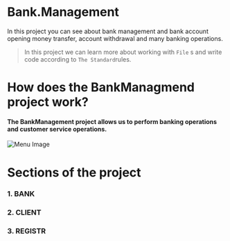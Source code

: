 # Bank.Management
In this project you can see about bank management and bank account opening money transfer, account withdrawal and many banking operations.
> In this project we can learn more about working with ``File`` s and 
write code according to ``The Standard``rules.

# How does the BankManagmend project work?
#### The BankManagement project allows us to perform banking operations and customer service operations.

![Menu Image](/Dacuments/Images/MENU.png)

# Sections of the project

### 1. BANK
### 2. CLIENT
### 3. REGISTR